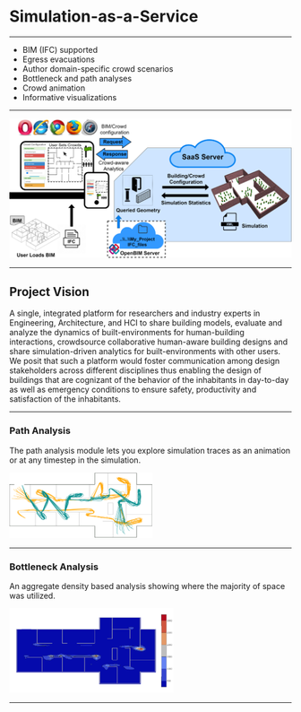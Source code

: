 # Simulation-as-a-Service
***

* BIM (IFC) supported
* Egress evacuations
* Author domain-specific crowd scenarios
* Bottleneck and path analyses
* Crowd animation
* Informative visualizations

***

![Framework](images/Framework_v5_website.png)

***
## Project Vision
A single, integrated platform for researchers and industry experts in Engineering, Architecture, and HCI to share building models, evaluate and analyze the dynamics of built-environments for human-building interactions, crowdsource collaborative human-aware building designs and share simulation-driven analytics for built-environments with other users. We posit that such a platform would foster communication among design stakeholders across different disciplines thus enabling the design of buildings that are cognizant of the behavior of the inhabitants in day-to-day as well as emergency conditions to ensure safety, productivity and satisfaction of the inhabitants. 

***

### Path Analysis
The path analysis module lets you explore simulation traces as an animation or at any timestep in the simulation.

![Path](images/path-3.png)

***
### Bottleneck Analysis
An aggregate density based analysis showing where the majority of space was utilized.

![Bottleneck](images/bottleneck-3.png)

***
